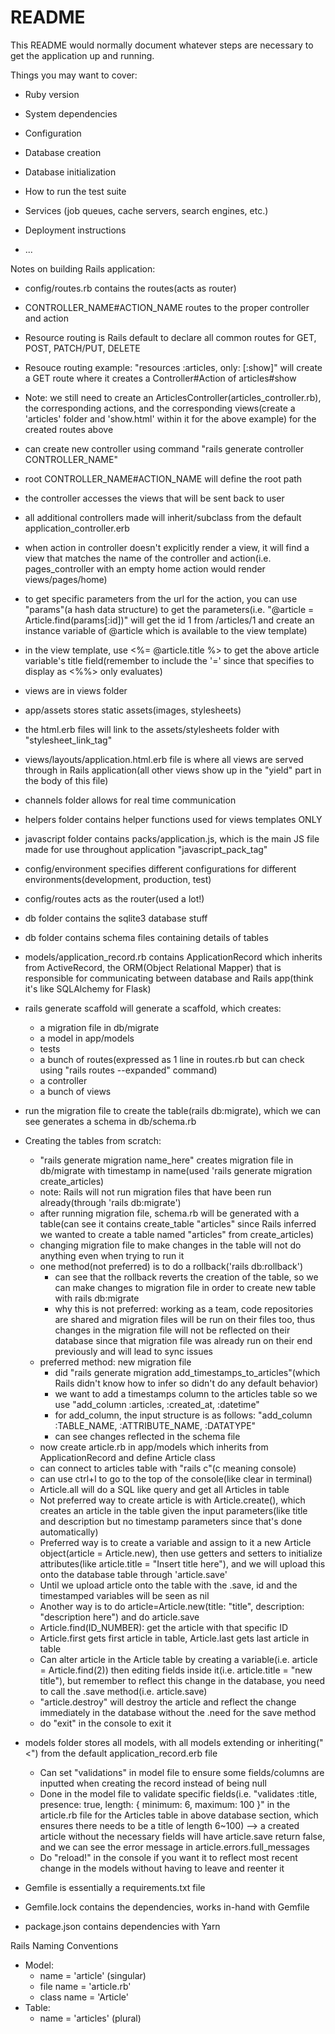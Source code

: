 # README

This README would normally document whatever steps are necessary to get the
application up and running.

Things you may want to cover:

* Ruby version

* System dependencies

* Configuration

* Database creation

* Database initialization

* How to run the test suite

* Services (job queues, cache servers, search engines, etc.)

* Deployment instructions

* ...


Notes on building Rails application:
- config/routes.rb contains the routes(acts as router)
- CONTROLLER_NAME#ACTION_NAME routes to the proper controller and action
- Resource routing is Rails default to declare all common routes for GET, POST, PATCH/PUT, DELETE
- Resouce routing example: "resources :articles, only: [:show]" will create a GET route where it creates a Controller#Action of articles#show
- Note: we still need to create an ArticlesController(articles_controller.rb), the corresponding actions, and the corresponding views(create a 'articles' folder and 'show.html' within it for the above example) for the created routes above

- can create new controller using command "rails generate controller CONTROLLER_NAME"
- root CONTROLLER_NAME#ACTION_NAME will define the root path
- the controller accesses the views that will be sent back to user
- all additional controllers made will inherit/subclass from the default application_controller.erb
- when action in controller doesn't explicitly render a view, it will find a view that matches the name of the controller and action(i.e. pages_controller with an empty home action would render views/pages/home)
- to get specific parameters from the url for the action, you can use "params"(a hash data structure) to get the parameters(i.e. "@article = Article.find(params[:id])" will get the id 1 from /articles/1 and create an instance variable of @article which is available to the view template) 
- in the view template, use <%= @article.title %> to get the above article variable's title field(remember to include the '=' since that specifies to display as <%%> only evaluates)

- views are in views folder
- app/assets stores static assets(images, stylesheets)
- the html.erb files will link to the assets/stylesheets folder with "stylesheet_link_tag"
- views/layouts/application.html.erb file is where all views are served through in Rails application(all other views show up in the "yield" part in the body of this file)

- channels folder allows for real time communication

- helpers folder contains helper functions used for views templates ONLY

- javascript folder contains packs/application.js, which is the main JS file made for use throughout application "javascript_pack_tag"



- config/environment specifies different configurations for different environments(development, production, test)
- config/routes acts as the router(used a lot!)

- db folder contains the sqlite3 database stuff
- db folder contains schema files containing details of tables
- models/application_record.rb contains ApplicationRecord which inherits from ActiveRecord, the ORM(Object Relational Mapper) that is responsible for communicating between database and Rails app(think it's like SQLAlchemy for Flask)
- rails generate scaffold will generate a scaffold, which creates:
    * a migration file in db/migrate
    * a model in app/models
    * tests
    * a bunch of routes(expressed as 1 line in routes.rb but can check using "rails routes --expanded" command)
    * a controller
    * a bunch of views
- run the migration file to create the table(rails db:migrate), which we can see generates a schema in db/schema.rb
- Creating the tables from scratch:
    * "rails generate migration name_here" creates migration file in db/migrate with timestamp in name(used 'rails generate migration create_articles)
    * note: Rails will not run migration files that have been run already(through 'rails db:migrate')
    * after running migration file, schema.rb will be generated with a table(can see it contains create_table "articles" since Rails inferred we wanted to create a table named "articles" from create_articles) 
    * changing migration file to make changes in the table will not do anything even when trying to run it
    * one method(not preferred) is to do a rollback('rails db:rollback')
        + can see that the rollback reverts the creation of the table, so we can make changes to migration file in order to create new table with rails db:migrate
        + why this is not preferred: working as a team, code repositories are shared and migration files will be run on their files too, thus changes in the migration file will not be reflected on their database since that migration file was already run on their end previously and will lead to sync issues
    * preferred method: new migration file
        + did "rails generate migration add_timestamps_to_articles"(which Rails didn't know how to infer so didn't do any default behavior)
        + we want to add a timestamps column to the articles table so we use "add_column :articles, :created_at, :datetime"
        + for add_column, the input structure is as follows: "add_column :TABLE_NAME, :ATTRIBUTE_NAME, :DATATYPE"
        + can see changes reflected in the schema file
    * now create article.rb in app/models which inherits from ApplicationRecord and define Article class
    * can connect to articles table with "rails c"(c meaning console)
    * can use ctrl+l to go to the top of the console(like clear in terminal)
    * Article.all will do a SQL like query and get all Articles in table
    * Not preferred way to create article is with Article.create(), which creates an article in the table given the input parameters(like title and description but no timestamp parameters since that's done automatically)
    * Preferred way is to create a variable and assign to it a new Article object(article = Article.new), then use getters and setters to initialize attributes(like article.title = "Insert title here"), and we will upload this onto the database table through 'article.save'
    * Until we upload article onto the table with the .save, id and the timestamped variables will be seen as nil
    * Another way is to do article=Article.new(title: "title", description: "description here") and do article.save
    * Article.find(ID_NUMBER): get the article with that specific ID
    * Article.first gets first article in table, Article.last gets last article in table
    * Can alter article in the Article table by creating a variable(i.e. article = Article.find(2)) then editing fields inside it(i.e. article.title = "new title"), but remember to reflect this change in the database, you need to call the .save method(i.e. article.save)
    * "article.destroy" will destroy the article and reflect the change immediately in the database without the .need for the save method
    * do "exit" in the console to exit it
- models folder stores all models, with all models extending or inheriting("<") from the default application_record.erb file
    * Can set "validations" in model file to ensure some fields/columns are inputted when creating the record instead of being null
    * Done in the model file to validate specific fields(i.e. 
    "validates :title, presence: true, length: { minimum: 6, maximum: 100 }" 
    in the article.rb file for the Articles table in above database section, which ensures there needs to be a title of length 6~100) --> a created article without the necessary fields will have article.save return false, and we can see the error message in article.errors.full_messages
    * Do "reload!" in the console if you want it to reflect most recent change in the models without having to leave and reenter it



- Gemfile is essentially a requirements.txt file
- Gemfile.lock contains the dependencies, works in-hand with Gemfile
- package.json contains dependencies with Yarn


Rails Naming Conventions
- Model: 
    * name = 'article' (singular)
    * file name = 'article.rb'
    * class name = 'Article'
- Table: 
    * name = 'articles' (plural)





